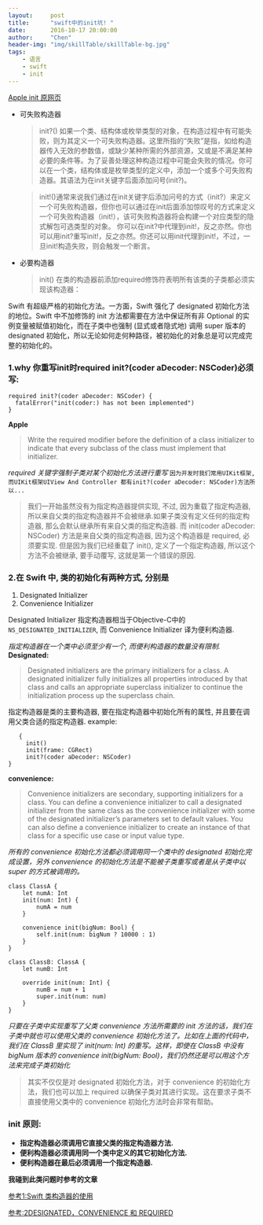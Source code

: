 ```yaml
---
layout:     post
title:      "swift中的init坑! "
date:       2016-10-17 20:00:00
author:     "Chen"
header-img: "img/skillTable/skillTable-bg.jpg"
tags:
    - 语言
    - swift
    - init
---
```


[Apple init 原网页](https://developer.apple.com/library/content/documentation/Swift/Conceptual/Swift_Programming_Language/Initialization.html)

* 可失败构造器

  >init?()
  如果一个类、结构体或枚举类型的对象，在构造过程中有可能失败，则为其定义一个可失败构造器。这里所指的“失败”是指，如给构造器传入无效的参数值，或缺少某种所需的外部资源，又或是不满足某种必要的条件等。为了妥善处理这种构造过程中可能会失败的情况。你可以在一个类，结构体或是枚举类型的定义中，添加一个或多个可失败构造器。其语法为在init关键字后面添加问号(init?)。

  >init!()通常来说我们通过在init关键字后添加问号的方式（init?）来定义一个可失败构造器，但你也可以通过在init后面添加惊叹号的方式来定义一个可失败构造器（init!），该可失败构造器将会构建一个对应类型的隐式解包可选类型的对象。
你可以在init?中代理到init!，反之亦然。你也可以用init?重写init!，反之亦然。你还可以用init代理到init!，不过，一旦init!构造失败，则会触发一个断言。

* 必要构造器
  >init() 在类的构造器前添加required修饰符表明所有该类的子类都必须实现该构造器：


Swift 有超级严格的初始化方法。一方面，Swift 强化了 designated 初始化方法的地位。Swift 中不加修饰的 init 方法都需要在方法中保证所有非 Optional 的实例变量被赋值初始化，而在子类中也强制 (显式或者隐式地) 调用 super 版本的 designated 初始化，所以无论如何走何种路径，被初始化的对象总是可以完成完整的初始化的。

### 1.why 你重写init时required init?(coder aDecoder: NSCoder)必须写:

  ```objc
  required init?(coder aDecoder: NSCoder) {
    fatalError("init(coder:) has not been implemented")
  }
  ```
  **Apple**
>Write the required modifier before the definition of a class initializer to indicate that every subclass of the class must implement that initializer.


*required 关键字强制子类对某个初始化方法进行重写*
`因为开发时我们常用UIKit框架,而UIKit框架UIView And Controller 都有init?(coder aDecoder: NSCoder)方法所以...`

>我们一开始虽然没有为指定构造器提供实现, 不过, 因为重载了指定构造器, 所以来自父类的指定构造器并不会被继承.如果子类没有定义任何的指定构造器, 那么会默认继承所有来自父类的指定构造器.
而 init(coder aDecoder: NSCoder) 方法是来自父类的指定构造器, 因为这个构造器是 required, 必须要实现. 但是因为我们已经重载了 init(), 定义了一个指定构造器, 所以这个方法不会被继承, 要手动覆写, 这就是第一个错误的原因.


### 2.在 Swift 中, 类的初始化有两种方式, 分别是

1. Designated Initializer
2. Convenience Initializer

Designated Initializer 指定构造器相当于Objective-C中的`NS_DESIGNATED_INITIALIZER`, 而 Convenience Initializer 译为便利构造器.

*指定构造器在一个类中必须至少有一个, 而便利构造器的数量没有限制.*
**Designated:**

>Designated initializers are the primary initializers for a class. A designated initializer fully initializes all properties introduced by that class and calls an appropriate superclass initializer to continue the initialization process up the superclass chain.

指定构造器是类的主要构造器, 要在指定构造器中初始化所有的属性, 并且要在调用父类合适的指定构造器.
example:
```objc
   {
     init()
     init(frame: CGRect)
     init?(coder aDecoder: NSCoder)
}
```

**convenience:**
>Convenience initializers are secondary, supporting initializers for a class. You can define a convenience initializer to call a designated initializer from the same class as the convenience initializer with some of the designated initializer’s parameters set to default values. You can also define a convenience initializer to create an instance of that class for a specific use case or input value type.

*所有的 convenience 初始化方法都必须调用同一个类中的 designated 初始化完成设置，另外 convenience 的初始化方法是不能被子类重写或者是从子类中以 super 的方式被调用的。*

```objc
class ClassA {
    let numA: Int
    init(num: Int) {
        numA = num
    }

    convenience init(bigNum: Bool) {
        self.init(num: bigNum ? 10000 : 1)
    }
}

class ClassB: ClassA {
    let numB: Int

    override init(num: Int) {
        numB = num + 1
        super.init(num: num)
    }
}
```
*只要在子类中实现重写了父类 convenience 方法所需要的 init 方法的话，我们在子类中就也可以使用父类的 convenience 初始化方法了。比如在上面的代码中，我们在 ClassB 里实现了 init(num: Int) 的重写。这样，即使在 ClassB 中没有 bigNum 版本的 convenience init(bigNum: Bool)，我们仍然还是可以用这个方法来完成子类初始化*

>其实不仅仅是对 designated 初始化方法，对于 convenience 的初始化方法，我们也可以加上 required 以确保子类对其进行实现。这在要求子类不直接使用父类中的 convenience 初始化方法时会非常有帮助。
### init 原则:

* **指定构造器必须调用它直接父类的指定构造器方法.**
* **便利构造器必须调用同一个类中定义的其它初始化方法.**
* **便利构造器在最后必须调用一个指定构造器.**


**我碰到此类问题时参考的文章**

[参考1:Swift 类构造器的使用](http://draveness.me/swift-zhong-init-de-shi-yong/)

[参考:2DESIGNATED，CONVENIENCE 和 REQUIRED](http://swifter.tips/init-keywords/)
